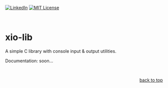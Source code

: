 <div id="top"> </div>

<!-- PROJECT SHIELDS -->
[![LinkedIn][linkedin-shield]][linkedin-url]
[![MIT License][license-shield]][license-url]

<!-- TITLE -->
<br />

<h1> xio-lib </h1>
<p> A simple C library with console input & output utilities. </p>
<p> Documentation: soon... </p>

<br />

<!-- FOOTER -->
<p align="right"><a href="#top">back to top</a></p>

<!-- MARKDOWN LINKS -->
[linkedin-shield]: https://img.shields.io/badge/-LinkedIn-black.svg?style=for-the-badge&logo=linkedin&colorB=555
[linkedin-url]: https://www.linkedin.com/in/ezequielnicol%C3%A1sfogar97/
[license-shield]: https://img.shields.io/github/license/ezenicofogar/xio-lib.svg?style=for-the-badge
[license-url]: https://github.com/ezenicofogar/xio-lib/blob/master/LICENSE.txt
